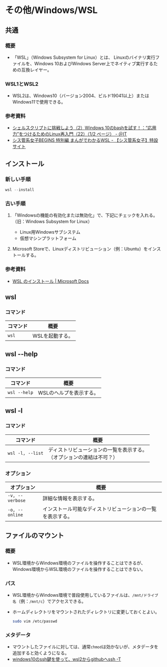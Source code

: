# その他/Windows/WSL

## 共通

### 概要

- 「WSL」（Windows Subsystem for Linux）とは、
  Linuxのバイナリ実行ファイルを、Windows 10およびWindows Server上でネイティブ実行するための互換レイヤー。

### WSL1とWSL2

- WSL2は、Windows10（バージョン2004、ビルド19041以上）またはWindows11で使用できる。

### 参考資料

- [シェルスクリプトに挑戦しよう（2）Windows 10のbashを試す！：“応用力”をつけるためのLinux再入門（22）（1/2 ページ） - ＠IT](https://atmarkit.itmedia.co.jp/ait/articles/1809/14/news015.html)
- [シス管系女子BEGINS 特別編 まんがでわかるWSL - 【シス管系女子】特設サイト](https://system-admin-girl.com/comic/begins/sp-wsl/#p7)

## インストール

### 新しい手順

```powershell
wsl --install
```

### 古い手順

1. 「Windowsの機能の有効化または無効化」で、下記にチェックを入れる。（旧：Windows Subsystem for Linux）
   - Linux用Windowsサブシステム
   - 仮想マシンプラットフォーム

2. Microsoft Storeで、Linuxディストリビューション（例：Ubuntu）をインストールする。

### 参考資料

- [WSL のインストール | Microsoft Docs](https://docs.microsoft.com/ja-jp/windows/wsl/install)

## wsl

### コマンド

| コマンド | 概要            |
| -------- | --------------- |
| `wsl`    | WSLを起動する。 |

## wsl --help

### コマンド

| コマンド     | 概要                    |
| ------------ | ----------------------- |
| `wsl --help` | WSLのヘルプを表示する。 |

## wsl -l

### コマンド

| コマンド         | 概要                                                         |
| ---------------- | ------------------------------------------------------------ |
| `wsl -l, --list` | ディストリビューションの一覧を表示する。<br />（オプションの連結は不可？） |

### オプション

| オプション      | 概要                                                       |
| --------------- | ---------------------------------------------------------- |
| `-v, --verbose` | 詳細な情報を表示する。                                     |
| `-o, --online`  | インストール可能なディストリビューションの一覧を表示する。 |

## ファイルのマウント

### 概要

- WSL環境からWindows環境のファイルを操作することはできるが、
  Windows環境からWSL環境のファイルを操作することはできない。

### パス

- WSL環境からWindows環境で普段使用しているファイルは、`/mnt/ドライブ名`（例：`/mnt/c`）でアクセスできる。

- ホームディレクトリをマウントされたディレクトリに変更しておくとよい。
  ```bash
  sudo vim /etc/passwd
  ```

### メタデータ

- マウントしたファイルに対しては、通常`chmod`は効かないが、メタデータを追加すると効くようになる。
- [windows10のssh鍵を使って、wsl2からgithubへssh -T](https://zenn.dev/keijiek/scraps/b03e1804d15f99)
